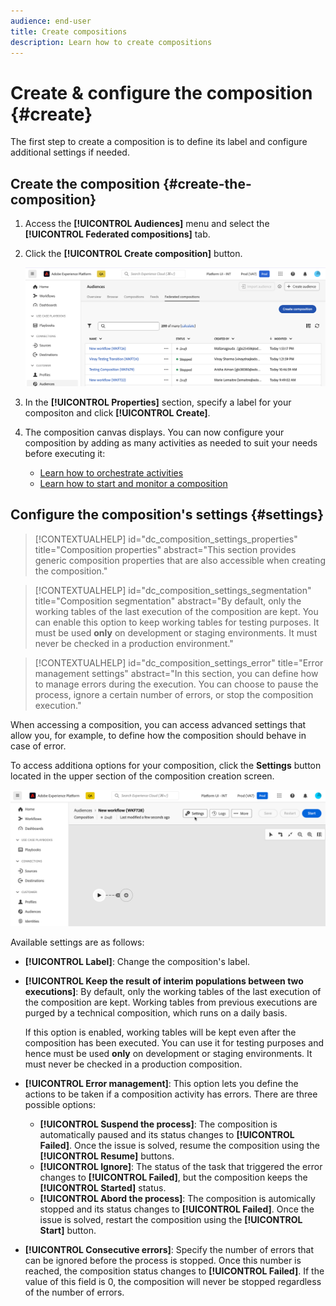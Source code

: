 ```yaml
---
audience: end-user
title: Create compositions
description: Learn how to create compositions
---
```


# Create & configure the composition {#create}

The first step to create a composition is to define its label and configure additional settings if needed.

## Create the composition {#create-the-composition}

1. Access the **[!UICONTROL Audiences]** menu and select the **[!UICONTROL Federated compositions]** tab.

1. Click the **[!UICONTROL Create composition]** button.

    ![](assets/composition-create.png)

1. In the **[!UICONTROL Properties]** section, specify a label for your compositon and click **[!UICONTROL Create]**.

1. The composition canvas displays. You can now configure your composition by adding as many activities as needed to suit your needs before executing it:

    * [Learn how to orchestrate activities](#action-activities)
    * [Learn how to start and monitor a composition](#save) 

## Configure the composition's settings {#settings}

>[!CONTEXTUALHELP]
>id="dc_composition_settings_properties"
>title="Composition properties"
>abstract="This section provides generic composition properties that are also accessible when creating the composition."

>[!CONTEXTUALHELP]
>id="dc_composition_settings_segmentation"
>title="Composition segmentation"
>abstract="By default, only the working tables of the last execution of the composition are kept. You can enable this option to keep working tables for testing purposes. It must be used **only** on development or staging environments. It must never be checked in a production environment."

>[!CONTEXTUALHELP]
>id="dc_composition_settings_error"
>title="Error management settings"
>abstract="In this section, you can define how to manage errors during the execution. You can choose to pause the process, ignore a certain number of errors, or stop the composition execution."

When accessing a composition, you can access advanced settings that allow you, for example, to define how the composition should behave in case of error.

To access additiona options for your composition, click the **Settings** button located in the upper section of the composition creation screen.

![](assets/composition-create-settings.png)

Available settings are as follows: 

* **[!UICONTROL Label]**: Change the composition's label.

* **[!UICONTROL Keep the result of interim populations between two executions]**: By default, only the working tables of the last execution of the composition are kept. Working tables from previous executions are purged by a technical composition, which runs on a daily basis.

    If this option is enabled, working tables will be kept even after the composition has been executed. You can use it for testing purposes and hence must be used **only** on development or staging environments. It must never be checked in a production composition.

* **[!UICONTROL Error management]**: This option lets you define the actions to be taken if a composition activity has errors. There are three possible options:
    
    * **[!UICONTROL Suspend the process]**: The composition is automatically paused and its status changes to **[!UICONTROL Failed]**. Once the issue is solved, resume the composition using the **[!UICONTROL Resume]** buttons.
    * **[!UICONTROL Ignore]**: The status of the task that triggered the error changes to **[!UICONTROL Failed]**, but the composition keeps the **[!UICONTROL Started]** status.
    * **[!UICONTROL Abord the process]**: The composition is automically stopped and its status changes to **[!UICONTROL Failed]**. Once the issue is solved, restart the composition using the **[!UICONTROL Start]** button.

* **[!UICONTROL Consecutive errors]**: Specify the number of errors that can be ignored before the process is stopped. Once this number is reached, the composition status changes to **[!UICONTROL Failed]**. If the value of this field is 0, the composition will never be stopped regardless of the number of errors.
